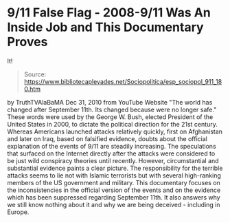 # 9/11 False Flag - 2008-9/11 Was An Inside Job and This Documentary Proves 
It!

> Source: https://www.bibliotecapleyades.net/Sociopolitica/esp_sociopol_911_180.htm

by
TruthTVAlaBaMA
Dec 31, 2010
from
YouTube Website
"The world has changed after September 11th.
Its changed
because were no longer safe."
These words were used by the
George W. Bush,
elected President of the United States in 2000, to dictate the political
direction for the 21st century.
Whereas Americans launched attacks
relatively quickly, first on Afghanistan and later on Iraq, based on
falsified evidence, doubts about the official explanation of the events of
9/11 are steadily increasing.
The speculations that surfaced on the Internet directly after the attacks
were considered to be just wild conspiracy theories until recently.
However, circumstantial and substantial evidence paints a clear picture. The
responsibility for the terrible attacks seems to lie not with Islamic
terrorists but with
several high-ranking members of the US government and
military.
This documentary focuses on the inconsistencies in the official version of
the events and on the evidence which has been suppressed regarding September
11th.
It also answers why we still know nothing about it and why we are
being deceived - including in Europe.
